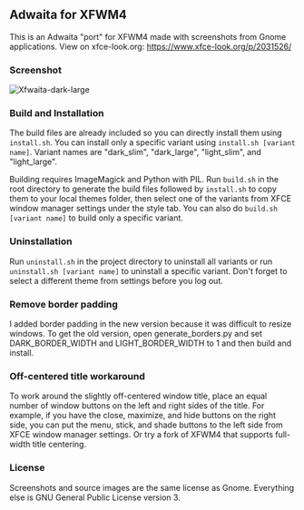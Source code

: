 ## Adwaita for XFWM4

This is an Adwaita "port" for XFWM4 made with screenshots from Gnome applications. View on xfce-look.org: https://www.xfce-look.org/p/2031526/

### Screenshot

![Xfwaita-dark-large](https://yusacetin.org/project-screenshots/xfwaita/xfwaita_screenshot_2.png)

### Build and Installation

The build files are already included so you can directly install them using `install.sh`. You can install only a specific variant using `install.sh [variant name]`. Variant names are "dark_slim", "dark_large", "light_slim", and "light_large".

Building requires ImageMagick and Python with PIL. Run `build.sh` in the root directory to generate the build files followed by `install.sh` to copy them to your local themes folder, then select one of the variants from XFCE window manager settings under the style tab. You can also do `build.sh [variant name]` to build only a specific variant.

### Uninstallation

Run `uninstall.sh` in the project directory to uninstall all variants or run `uninstall.sh [variant name]` to uninstall a specific variant. Don't forget to select a different theme from settings before you log out.

### Remove border padding

I added border padding in the new version because it was difficult to resize windows. To get the old version, open generate_borders.py and set DARK_BORDER_WIDTH and LIGHT_BORDER_WIDTH to 1 and then build and install.

### Off-centered title workaround

To work around the slightly off-centered window title, place an equal number of window buttons on the left and right sides of the title. For example, if you have the close, maximize, and hide buttons on the right side, you can put the menu, stick, and shade buttons to the left side from XFCE window manager settings. Or try a fork of XFWM4 that supports full-width title centering.

### License

Screenshots and source images are the same license as Gnome. Everything else is GNU General Public License version 3.
